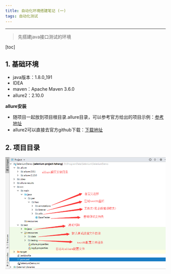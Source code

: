 ```yaml
---
title: 自动化环境搭建笔记 (一) 
tags: 自动化测试
---
```


----------

> 先搭建java接口测试的环境

[toc]

## 1. 基础环境

- java版本：1.8.0_191
- IDEA
- maven：Apache Maven 3.6.0
- allure2：2.10.0

**allure安装**

- 随项目一起放到项目根目录.allure目录，可以参考官方给出的项目示例：[参考地址](https://github.com/allure-framework)
- allure2可以直接去官方github下载：[下载地址](https://github.com/allure-framework/allure2/releases)

## 2. 项目目录


![项目目录](https://www.github.com/hzhang123/bolgFiles/raw/master/xiaoshujiang/1562987404869.png)

